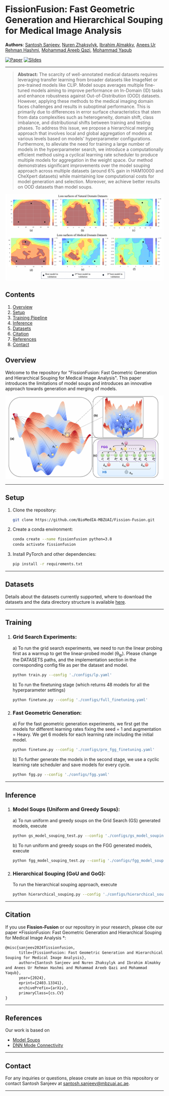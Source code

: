 # FissionFusion: Fast Geometric Generation and Hierarchical Souping for Medical Image Analysis

**Authors**: 
[Santosh Sanjeev](https://github.com/santosh9sanjeev),
[Nuren Zhaksylyk](https://github.com/ZhNuren),
[Ibrahim Almakky](https://scholar.google.com/citations?user=T9MTcK0AAAAJ&hl=en&oi=sra),
[Anees Ur Rehman Hashmi](https://github.com/aneesurhashmi),
[Mohammad Areeb Qazi](https://scholar.google.com/citations?user=KeyK8FQAAAAJ&hl=en),
[Mohammad Yaqub](https://scholar.google.com/citations?user=9dfn5GkAAAAJ)


[![Paper](https://img.shields.io/badge/Paper-Link-blue)](https://arxiv.org/abs/2403.13341)
[![Slides](https://img.shields.io/badge/Slides-Link-green)](https://mbzuaiac-my.sharepoint.com/:p:/g/personal/santosh_sanjeev_mbzuai_ac_ae/EecfRMTQnE9Kl1GfBnkpNPEBRK3nTGtSh8_egySSlt2Eug?e=3ogVQu)

---

> **Abstract:** The scarcity of well-annotated medical datasets requires leveraging transfer learning from broader datasets like ImageNet or pre-trained models like CLIP. Model soups averages multiple fine-tuned models aiming to improve performance on In-Domain (ID) tasks and enhance robustness against Out-of-Distribution (OOD) datasets. However, applying these methods to the medical imaging domain faces challenges and results in suboptimal performance. This is primarily due to differences in error surface characteristics that stem from data complexities such as heterogeneity, domain shift, class imbalance, and distributional shifts between training and testing phases. To address this issue, we propose a hierarchical merging approach that involves local and global aggregation of models at various levels based on models' hyperparameter configurations. Furthermore, to alleviate the need for training a large number of models in the hyperparameter search, we introduce a computationally efficient method using a cyclical learning rate scheduler to produce multiple models for aggregation in the weight space. Our method demonstrates significant improvements over the model souping approach across multiple datasets (around 6\% gain in HAM10000 and CheXpert datasets) while maintaining low computational costs for model generation and selection. Moreover, we achieve better results on OOD datasets than model soups.

![Comparison of loss surfaces for Natural and Medical Datasets](assets/loss_surfaces.png)





## Contents

1) [Overview](#overview)
2) [Setup](#setup)
3) [Training Pipeline](#training)
4) [Inference](#inference)
4) [Datasets](#datasets)
6) [Citation](#citation)
7) [References](#references)
8) [Contact](#contact)

## Overview

Welcome to the repository for "FissionFusion: Fast Geometric Generation and Hierarchical Souping for Medical Image Analysis". This paper introduces the limitations of model soups and introduces an innovative approach towards generation and merging of models. 

![Fast Geometric Generation and Hierarchical Souping](assets/methodology_ff.png)

---
## Setup

1. Clone the repository:
    ```bash
    git clone https://github.com/BioMedIA-MBZUAI/Fission-Fusion.git
    ```

2. Create a conda environment:

    ```bash
    conda create --name fissionfusion python=3.8
    conda activate fissionfusion
    ```

3. Install PyTorch and other dependencies:

    ```bash
    pip install -r requirements.txt
    ```
---

## Datasets
Details about the datasets currently supported, where to download the datasets and the data directory structure is available [here](datasets.md).

---

## Training 

1. ### Grid Search Experiments:
    a) To run the grid search experiments, we need to run the linear probing first as a warmup to get the linear-probed model (θ<sub>lp</sub>). Please change the DATASETS paths, and the implementation section in the corresponding config file as per the dataset and model. 
       
    ```bash
    python train.py --config './configs/lp.yaml'
    ```

    b) To run the finetuning stage (which returns 48 models for all the hyperparameter settings)
       
    ```bash
    python finetune.py --config './configs/full_finetuning.yaml'
    ```

2. ### Fast Geometric Generation: 
    a) For the fast geometric generation experiments, we first get the models for different learning rates fixing the seed = 1 and augmentation = Heavy. We get 6 models for each learning rate including the initial model.
       
    ```bash
    python finetune.py --config './configs/pre_fgg_finetuning.yaml'
    ```

    b) To further generate the models in the second stage, we use a cyclic learning rate scheduler and save models for every cycle.

    ```bash
    python fgg.py --config './configs/fgg.yaml'
    ```
---

## Inference
1. ### Model Soups (Uniform and Greedy Soups):
    a) To run uniform and greedy soups on the Grid Search (GS) generated models, execute

    ```bash
    python gs_model_souping_test.py --config './configs/gs_model_souping_test.yaml'
    ```

    b) To run uniform and greedy soups on the FGG generated models, execute

    ```bash
    python fgg_model_souping_test.py --config './configs/fgg_model_souping_test.yaml'
    ```

2. ### Hierarchical Souping (GoU and GoG):
    To run the hierarchical souping approach, execute

    ```bash
    python hierarchical_souping.py --config './configs/hierarchical_souping.yaml'
    ```




---
## Citation

If you use **Fission-Fusion** or our repository in your research, please cite our paper *FissionFusion: Fast Geometric Generation and Hierarchical Souping for Medical Image Analysis
*:

```
@misc{sanjeev2024fissionfusion,
      title={FissionFusion: Fast Geometric Generation and Hierarchical Souping for Medical Image Analysis}, 
      author={Santosh Sanjeev and Nuren Zhaksylyk and Ibrahim Almakky and Anees Ur Rehman Hashmi and Mohammad Areeb Qazi and Mohammad Yaqub},
      year={2024},
      eprint={2403.13341},
      archivePrefix={arXiv},
      primaryClass={cs.CV}
}
```
---
## References
Our work is based on

- [Model Soups](https://proceedings.mlr.press/v162/wortsman22a/wortsman22a.pdf)
- [DNN Mode Connectivity](https://arxiv.org/abs/1802.10026)

---
## Contact

For any inquiries or questions, please create an issue on this repository or contact Santosh Sanjeev at santosh.sanjeev@mbzuai.ac.ae.

---

